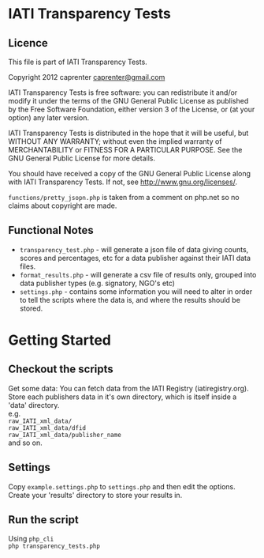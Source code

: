 IATI Transparency Tests
=======================
Licence
-------
This file is part of IATI Transparency Tests.

Copyright 2012 caprenter <caprenter@gmail.com>

IATI Transparency Tests is free software: you can redistribute it and/or modify
it under the terms of the GNU General Public License as published by
the Free Software Foundation, either version 3 of the License, or
(at your option) any later version.

IATI Transparency Tests is distributed in the hope that it will be useful,
but WITHOUT ANY WARRANTY; without even the implied warranty of
MERCHANTABILITY or FITNESS FOR A PARTICULAR PURPOSE.  See the
GNU General Public License for more details.

You should have received a copy of the GNU General Public License
along with IATI Transparency Tests.  If not, see <http://www.gnu.org/licenses/>.


`functions/pretty_jsopn.php` is taken from a comment on php.net so no claims about copyright are made.

Functional Notes
----------------
* `transparency_test.php` - will generate a json file of data giving counts, scores and percentages, etc for a data publisher against their IATI data files.
* `format_results.php` - will generate a csv file of results only, grouped into data publisher types (e.g. signatory, NGO's etc)
* `settings.php` - contains some information you will need to alter in order to tell the scripts where the data is, and where the results should be stored.


Getting Started
===============

Checkout the scripts
--------------------

Get some data:
You can fetch data from the IATI Registry (iatiregistry.org).  
Store each publishers data in it's own directory, which is itself inside a 'data' directory.  
e.g.  
`raw_IATI_xml_data/`  
`raw_IATI_xml_data/dfid`    
`raw_IATI_xml_data/publisher_name`          
and so on.

Settings
--------

Copy `example.settings.php` to `settings.php` and then edit the options.  
Create your 'results' directory to store your results in.

Run the script
--------------

Using `php_cli`  
`php transparency_tests.php`
 
